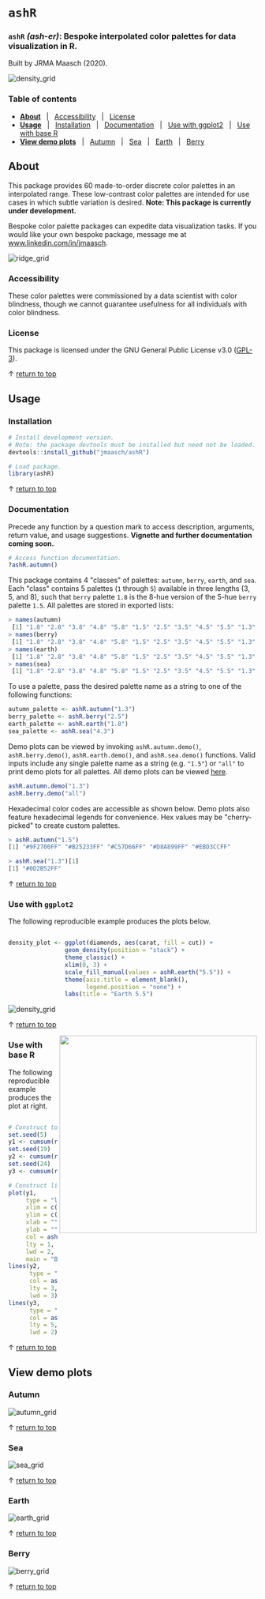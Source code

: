 # `ashR`

### `ashR` *(ash-er)*: Bespoke interpolated color palettes for data visualization in R.

Built by JRMA Maasch (2020).

![density_grid](https://github.com/jmaasch/ashR/blob/master/figures/density_grid.jpg)

### Table of contents

* **[About](#About)** &nbsp; | &nbsp; [Accessibility](#Accessibility) &nbsp; | &nbsp; [License](#License)
* **[Usage](#Usage)** &nbsp; | &nbsp; [Installation](#Installation) &nbsp; | &nbsp; [Documentation](#Documentation) &nbsp; | &nbsp; [Use with ggplot2](#Use-with-ggplot2) &nbsp; | &nbsp; [Use with base R](#Use-with-base-R)
* **[View demo plots](#View-demo-plots)** &nbsp; | &nbsp; [Autumn](#Autumn) &nbsp; | &nbsp; [Sea](#Sea) &nbsp; | &nbsp; [Earth](#Earth) &nbsp; | &nbsp; [Berry](#Berry)

## About

This package provides 60 made-to-order discrete color palettes in an interpolated range. These low-contrast color palettes are intended for use cases in which subtle variation is desired. **Note: This package is currently under development.**

Bespoke color palette packages can expedite data visualization tasks. If you would like your own bespoke package, message me at www.linkedin.com/in/jmaasch.

![ridge_grid](https://github.com/jmaasch/ashR/blob/master/figures/ridge_grid.jpg)

### Accessibility

These color palettes were commissioned by a data scientist with color blindness, though we cannot guarantee usefulness for all individuals with color blindness.

### License

This package is licensed under the GNU General Public License v3.0 (<a href="https://choosealicense.com/licenses/gpl-3.0/" target="_blank">GPL-3</a>).

&#8593; [return to top](#ashR)

## Usage

### Installation

```R
# Install development version.
# Note: the package devtools must be installed but need not be loaded.
devtools::install_github("jmaasch/ashR")

# Load package.
library(ashR)
```

&#8593; [return to top](#ashR)

### Documentation

Precede any function by a question mark to access description, arguments, return value, and usage suggestions. **Vignette and further documentation coming soon.**

```R
# Access function documentation.
?ashR.autumn()
```

This package contains 4 "classes" of palettes: `autumn`, `berry`, `earth`, and `sea`. Each "class" contains 5 palettes (`1` through `5`) available in three lengths (3, 5, and 8), such that `berry` palette `1.8` is the 8-hue version of the 5-hue `berry` palette `1.5`. All palettes are stored in exported lists:

```R
> names(autumn)
 [1] "1.8" "2.8" "3.8" "4.8" "5.8" "1.5" "2.5" "3.5" "4.5" "5.5" "1.3" "2.3" "3.3" "4.3" "5.3"
> names(berry)
 [1] "1.8" "2.8" "3.8" "4.8" "5.8" "1.5" "2.5" "3.5" "4.5" "5.5" "1.3" "2.3" "3.3" "4.3" "5.3"
> names(earth)
 [1] "1.8" "2.8" "3.8" "4.8" "5.8" "1.5" "2.5" "3.5" "4.5" "5.5" "1.3" "2.3" "3.3" "4.3" "5.3"
> names(sea)
 [1] "1.8" "2.8" "3.8" "4.8" "5.8" "1.5" "2.5" "3.5" "4.5" "5.5" "1.3" "2.3" "3.3" "4.3" "5.3"
```

To use a palette, pass the desired palette name as a string to one of the following functions:

```R
autumn_palette <- ashR.autumn("1.3")
berry_palette <- ashR.berry("2.5")
earth_palette <- ashR.earth("1.8")
sea_palette <- ashR.sea("4.3")
```

Demo plots can be viewed by invoking `ashR.autumn.demo()`, `ashR.berry.demo()`, `ashR.earth.demo()`, and `ashR.sea.demo()` functions. Valid inputs include any single palette name as a string (e.g. `"1.5"`) or `"all"` to print demo plots for all palettes. All demo plots can be viewed [here](#View-demo-plots).

```R
ashR.autumn.demo("1.3")
ashR.berry.demo("all")
```

Hexadecimal color codes are accessible as shown below. Demo plots also feature hexadecimal legends for convenience. Hex values may be "cherry-picked" to create custom palettes.

```R
> ashR.autumn("1.5")
[1] "#9F2700FF" "#B25233FF" "#C57D66FF" "#D8A899FF" "#EBD3CCFF"

> ashR.sea("1.3")[1]
[1] "#0D2B52FF"
```

&#8593; [return to top](#ashR)

### Use with `ggplot2`

The following reproducible example produces the plots below.

```r

density_plot <- ggplot(diamonds, aes(carat, fill = cut)) +
                geom_density(position = "stack") +
                theme_classic() +
                xlim(0, 3) +
                scale_fill_manual(values = ashR.earth("5.5")) +
                theme(axis.title = element_blank(),
                      legend.position = "none") +
                labs(title = "Earth 5.5")

```

![density_grid](https://github.com/jmaasch/ashR/blob/master/figures/density_grid4.jpg)

&#8593; [return to top](#ashR)

<img src="https://github.com/jmaasch/ashR/blob/master/figures/line.jpg" width="400" align="right"/>

### Use with base R

The following reproducible example produces the plot at right.


```r

# Construct toy data.
set.seed(5)
y1 <- cumsum(rnorm(100))
set.seed(19)
y2 <- cumsum(rnorm(100))
set.seed(24)
y3 <- cumsum(rnorm(100))

# Construct line plot.
plot(y1, 
     type = "l", 
     xlim = c(0, 100),
     ylim = c(-15, 15),
     xlab = "", 
     ylab = "", 
     col = ashR.berry("2.3")[1],
     lty = 1,
     lwd = 2,
     main = "Berry 2.3")
lines(y2, 
      type = "l", 
      col = ashR.berry("2.3")[2], 
      lty = 3,
      lwd = 3)
lines(y3, 
      type = "l", 
      col = ashR.berry("2.3")[3],
      lty = 5,
      lwd = 2)

```

&#8593; [return to top](#ashR)

## View demo plots

### Autumn
![autumn_grid](https://github.com/jmaasch/ashR/blob/master/figures/autumn_grid.jpg)

&#8593; [return to top](#ashR)

### Sea
![sea_grid](https://github.com/jmaasch/ashR/blob/master/figures/sea_grid.jpg)

&#8593; [return to top](#ashR)

### Earth
![earth_grid](https://github.com/jmaasch/ashR/blob/master/figures/earth_grid.jpg)

&#8593; [return to top](#ashR)

### Berry
![berry_grid](https://github.com/jmaasch/ashR/blob/master/figures/berry_grid.jpg)

&#8593; [return to top](#ashR)
